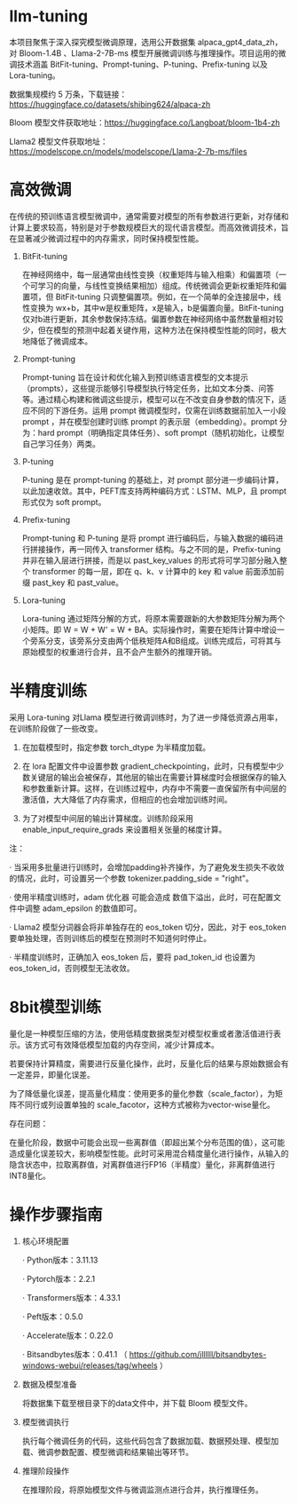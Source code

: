 # llm-tuning

本项目聚焦于深入探究模型微调原理，选用公开数据集 alpaca_gpt4_data_zh，对 Bloom-1.4B 、Llama-2-7B-ms 模型开展微调训练与推理操作。项目运用的微调技术涵盖 BitFit-tuning、Prompt-tuning、P-tuning、Prefix-tuning 以及 Lora-tuning。

数据集规模约 5 万条，下载链接：https://huggingface.co/datasets/shibing624/alpaca-zh

Bloom 模型文件获取地址：https://huggingface.co/Langboat/bloom-1b4-zh

Llama2 模型文件获取地址：https://modelscope.cn/models/modelscope/Llama-2-7b-ms/files

# 高效微调

在传统的预训练语言模型微调中，通常需要对模型的所有参数进行更新，对存储和计算上要求较高，特别是对于参数规模巨大的现代语言模型。而高效微调技术，旨在显著减少微调过程中的内存需求，同时保持模型性能。

1. BitFit-tuning

   在神经网络中，每一层通常由线性变换（权重矩阵与输入相乘）和偏置项（一个可学习的向量，与线性变换结果相加）组成。传统微调会更新权重矩阵和偏置项，但 BitFit-tuning 只调整偏置项。例如，在一个简单的全连接层中，线性变换为 wx+b，其中w是权重矩阵，x是输入，b是偏置向量。BitFit-tuning 仅对b进行更新，其余参数保持冻结。偏置参数在神经网络中虽然数量相对较少，但在模型的预测中起着关键作用，这种方法在保持模型性能的同时，极大地降低了微调成本。
   
2. Prompt-tuning

   Prompt-tuning 旨在设计和优化输入到预训练语言模型的文本提示（prompts），这些提示能够引导模型执行特定任务，比如文本分类、问答等。通过精心构建和微调这些提示，模型可以在不改变自身参数的情况下，适应不同的下游任务。运用 prompt 微调模型时，仅需在训练数据前加入一小段 prompt ，并在模型创建时训练 prompt 的表示层（embedding）。prompt 分为：hard prompt（明确指定具体任务）、soft prompt（随机初始化，让模型自己学习任务）两类。
   
3. P-tuning

   P-tuning 是在 prompt-tuning 的基础上，对 prompt 部分进一步编码计算，以此加速收敛。其中，PEFT库支持两种编码方式：LSTM、MLP，且 prompt 形式仅为 soft prompt。
   
4. Prefix-tuning

   Prompt-tuning 和 P-tuning 是将 prompt 进行编码后，与输入数据的编码进行拼接操作，再一同传入 transformer 结构。与之不同的是，Prefix-tuning 并非在输入层进行拼接，而是以 past_key_values 的形式将可学习部分融入整个 transformer 的每一层，即在 q、k、v 计算中的 key 和 value 前面添加前缀 past_key 和 past_value。
   
5. Lora-tuning

   Lora-tuning 通过矩阵分解的方式，将原本需要跟新的大参数矩阵分解为两个小矩阵。即 W = W + W' = W + BA。实际操作时，需要在矩阵计算中增设一个旁系分支，该旁系分支由两个低秩矩阵A和B组成。训练完成后，可将其与原始模型的权重进行合并，且不会产生额外的推理开销。

# 半精度训练
采用 Lora-tuning 对Llama 模型进行微调训练时，为了进一步降低资源占用率，在训练阶段做了一些改变。

1. 在加载模型时，指定参数 torch_dtype 为半精度加载。
   
2. 在 lora 配置文件中设置参数 gradient_checkpointing，此时，只有模型中少数关键层的输出会被保存，其他层的输出在需要计算梯度时会根据保存的输入和参数重新计算。这样，在训练过程中，内存中不需要一直保留所有中间层的激活值，大大降低了内存需求，但相应的也会增加训练时间。
 
3. 为了对模型中间层的输出计算梯度。训练阶段采用 enable_input_require_grads 来设置相关张量的梯度计算。

注：
   
   · 当采用多批量进行训练时，会增加padding补齐操作，为了避免发生损失不收敛的情况，此时，可设置另一个参数 tokenizer.padding_side = "right"。

   · 使用半精度训练时，adam 优化器 可能会造成 数值下溢出，此时，可在配置文件中调整 adam_epsilon 的数值即可。

   · Llama2 模型分词器会将非单独存在的 eos_token 切分，因此，对于 eos_token 要单独处理，否则训练后的模型在预测时不知道何时停止。

   · 半精度训练时，正确加入 eos_token 后，要将 pad_token_id 也设置为 eos_token_id，否则模型无法收敛。 

# 8bit模型训练
量化是一种模型压缩的方法，使用低精度数据类型对模型权重或者激活值进行表示。该方式可有效降低模型加载的内存空间，减少计算成本。

若要保持计算精度，需要进行反量化操作，此时，反量化后的结果与原始数据会有一定差异，即量化误差。

为了降低量化误差，提高量化精度：使用更多的量化参数（scale_factor），为矩阵不同行或列设置单独的 scale_facotor，这种方式被称为vector-wise量化。

存在问题：

在量化阶段，数据中可能会出现一些离群值（即超出某个分布范围的值），这可能造成量化误差较大，影响模型性能。此时可采用混合精度量化进行操作，从输入的隐含状态中，拉取离群值，对离群值进行FP16（半精度）量化，非离群值进行INT8量化。

# 操作步骤指南
1. 核心环境配置

   · Python版本：3.11.13

   · Pytorch版本：2.2.1

   · Transformers版本：4.33.1

   · Peft版本：0.5.0

   · Accelerate版本：0.22.0

   · Bitsandbytes版本：0.41.1  （ https://github.com/jllllll/bitsandbytes-windows-webui/releases/tag/wheels ）

3. 数据及模型准备

   将数据集下载至根目录下的data文件中，并下载 Bloom 模型文件。
   
4. 模型微调执行

   执行每个微调任务的代码，这些代码包含了数据加载、数据预处理、模型加载、微调参数配置、模型微调和结果输出等环节。

5. 推理阶段操作

   在推理阶段，将原始模型文件与微调监测点进行合并，执行推理任务。

